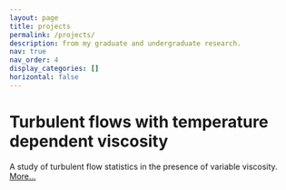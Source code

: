 ```yaml
---
layout: page
title: projects
permalink: /projects/
description: from my graduate and undergraduate research.
nav: true
nav_order: 4
display_categories: []
horizontal: false
---
```


# Turbulent flows with temperature dependent viscosity

A study of turbulent flow statistics in the presence of variable viscosity. [More...](/_projects/1_project.md)



